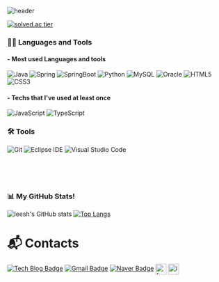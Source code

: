 ![header](https://capsule-render.vercel.app/api?type=waving&color=gradient&customColorList=0,2,2,5,13&height=300&section=header&text=Hello%20World&fontSize=90)

[![solved.ac tier](http://mazassumnida.wtf/api/generate_badge?boj=chelsea12345)](https://solved.ac/chelsea12345)

### 👨‍💻 Languages and Tools
#### - Most used Languages and tools
![Java](https://img.shields.io/badge/Java-EEEEEE?style=for-the-badge&logo=java&logoColor=FF0000)
![Spring](https://img.shields.io/badge/Spring-6DB33F.svg?&style=for-the-badge&logo=Spring&logoColor=white)
![SpringBoot](https://img.shields.io/badge/SpringBoot-3AB02A?style=for-the-badge&logo=springboot&logoColor=white)
![Python](https://img.shields.io/badge/Python-3776AB.svg?&style=for-the-badge&logo=Python&logoColor=white)
![MySQL](https://img.shields.io/badge/MySQL-4479A1.svg?&style=for-the-badge&logo=MySQL&logoColor=white)
![Oracle](https://img.shields.io/badge/Oracle-F80000.svg?&style=for-the-badge&logo=Oracle&logoColor=white)
![HTML5](https://img.shields.io/badge/HTML5-E34F26.svg?&style=for-the-badge&logo=HTML5&logoColor=white)
![CSS3](https://img.shields.io/badge/CSS3-1572B6.svg?&style=for-the-badge&logo=CSS3&logoColor=white)

#### - Techs that I've used at least once
![JavaScript](https://img.shields.io/badge/JavaScript-F7DF1E.svg?&style=for-the-badge&logo=JavaScript&logoColor=white)
![TypeScript](https://img.shields.io/badge/TypeScript-3178C6.svg?&style=for-the-badge&logo=TypeScript&logoColor=white)

### 🛠️ Tools
![Git](https://img.shields.io/badge/Git-F05032.svg?&style=for-the-badge&logo=Git&logoColor=white)
![Eclipse IDE](https://img.shields.io/badge/Eclipse%20IDE-2C2255.svg?&style=for-the-badge&logo=Eclipse%20IDE&logoColor=white)
![Visual Studio Code](https://img.shields.io/badge/Visual%20Studio%20Code-007ACC.svg?&style=for-the-badge&logo=Visual%20Studio%20Code&logoColor=white)
 
<Br> 
<Br>
<Br>

### 📊 My GitHub Stats!
![leesh's GitHub stats](https://github-readme-stats.vercel.app/api?username=leesh125&theme=material-palenight&show_icons=true)
[![Top Langs](https://github-readme-stats.vercel.app/api/top-langs/?username=leesh125&layout=compact&theme=nightowl)](https://github.com/leesh125/github-readme-stats)



# :mailbox_with_mail: Contacts
[![Tech Blog Badge](http://img.shields.io/badge/-Tech%20blog-black?style=flat-square&logo=github&link=https://healthdevelop.tistory.com/)](https://healthdevelop.tistory.com/)
[![Gmail Badge](https://img.shields.io/badge/Gmail-d14836?style=flat-square&logo=Gmail&logoColor=white&link=mailto:gerrard0125@gmail.com)](mailto:gerrard0125@gmail.com)
[![Naver Badge](https://img.shields.io/badge/Naver-03C75A?style=flat-square&logo=Naver&logoColor=white&link=mailto:chelsea12345@naver.com)](mailto:chelsea12345@naver.com)
<a href="https://fb.com/1999AZZAR" target="blank"><img align="center"
         src="https://img.shields.io/badge/facebook-4267B2.svg?style=for-the-badge&logo=facebook&logoColor=white"
         alt="facebook" height="25"/></a>
<a href="https://instagram.com/042.h?r=nametag" target="_blank"><img align="center"
         src="https://img.shields.io/badge/Instagram-E2223F.svg?style=flat-square&logo=instagram&logoColor=FFFFFF"
         alt="instagram" height="25"/></a>
